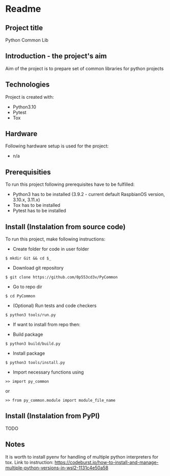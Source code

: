 # Readme
## Project title
Python Common Lib
## Introduction - the project's aim
Aim of the project is to prepare set of common libraries for python projects
## Technologies
Project is created with:
* Python3.10
* Pytest
* Tox

## Hardware
Following hardware setup is used for the project:
* n/a

## Prerequisities
To run this project following prerequisites have to be fulfilled:
* Python3 has to be installed (3.9.2 - current default RaspbianOS version, 3.10.x, 3.11.x)
* Tox has to be installed
* Pytest has to be installed

## Install (Instalation from source code)
To run this project, make following instructions:
* Create folder for code in user folder
```
$ mkdir Git && cd $_
```
* Download git repository 
```
$ git clone https://github.com/0p553cd3v/PyCommon
```
* Go to repo dir
```
$ cd PyCommon
```
* (Optional) Run tests and code checkers
```
$ python3 tools/run.py
```
* If want to install from repo then:
- Build package
```
$ python3 build/build.py
```
- Install package 
```
$ python3 tools/install.py
```
* Import necessary functions using
```
>> import py_common
```
or 
```
>> from py_common.module import module_file_name
```

## Install (Instalation from PyPI)
TODO

## Notes
It is worth to install pyenv for handling of multiple python interpreters for tox. Link to instruction:
https://codeburst.io/how-to-install-and-manage-multiple-python-versions-in-wsl2-1131c4e50a58



